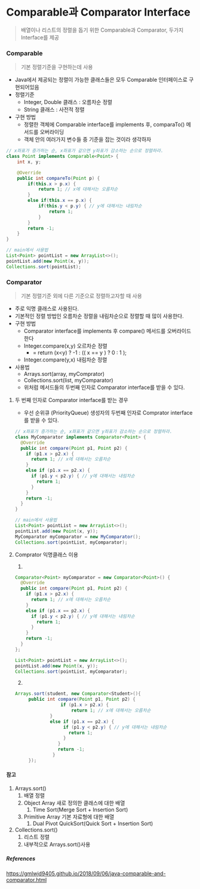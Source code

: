 # Comparable과 Comparator Interface

> 배열이나 리스트의 정렬을 돕기 위한 Comparable과 Comparator, 두가지 Interface를 제공



### Comparable

> 기본 정렬기준을 구현하는데 사용	

* Java에서 제공되는 정렬이 가능한 클래스들은 모두 Comparable 인터페이스로 구현되어있음
* 정렬기준
  * Integer, Double 클래스 : 오름차순 정렬
  * String 클래스 : 사전적 정렬
* 구현 방법
  * 정렬한 객체에 Comparable interface를 implements 후, comparaTo() 메서드를 오버라이딩
  * 객체 안의 여러가지 변수들 중 기준을 잡는 것이라 생각하자

```java
// x좌표가 증가하는 순, x좌표가 같으면 y좌표가 감소하는 순으로 정렬하라.
class Point implements Comparable<Point> {
    int x, y;

    @Override
    public int compareTo(Point p) {
        if(this.x > p.x) {
            return 1; // x에 대해서는 오름차순
        }
        else if(this.x == p.x) {
            if(this.y < p.y) { // y에 대해서는 내림차순
                return 1;
            }
        }
        return -1;
    }
}

// main에서 사용법
List<Point> pointList = new ArrayList<>();
pointList.add(new Point(x, y));
Collections.sort(pointList);
```



### Comparator

> 기본 정렬기준 외에 다른 기준으로 정렬하고자할 때 사용

* 주로 익명 클래스로 사용된다.
* 기본적인 정렬 방법인 오름차순 정렬을 내림차순으로 정렬할 때 많이 사용한다.
* 구현 방법
  * Comparator interface를 implements 후 compare() 메서드를 오버라이드한다
  * Integer.compare(x,y) 오르차순 정렬
    * = return (x<y) ? -1 : (( x == y ) ? 0 : 1 );
  * Integer.compare(y,x) 내림차순 정렬
* 사용법
  * Arrays.sort(array, myComprator)
  * Collections.sort(list, myComparator) 
  * 위처럼 메서드들의 두번째 인자로 Comparator interface를 받을 수 있다.



1. 두 번째 인자로 Comparator interface를 받는 경우

   * 우선 순위큐 (PriorityQueue) 생성자의 두번째 인자로 Comprator interface를 받을 수 있다.

   ```java
   // x좌표가 증가하는 순, x좌표가 같으면 y좌표가 감소하는 순으로 정렬하라.
   class MyComparator implements Comparator<Point> {
     @Override
     public int compare(Point p1, Point p2) {
       if (p1.x > p2.x) {
         return 1; // x에 대해서는 오름차순
       }
       else if (p1.x == p2.x) {
         if (p1.y < p2.y) { // y에 대해서는 내림차순
           return 1;
         }
       }
       return -1;
     }
   }
   
   // main에서 사용법
   List<Point> pointList = new ArrayList<>();
   pointList.add(new Point(x, y));
   MyComparator myComparator = new MyComparator();
   Collections.sort(pointList, myComparator);
   ```

2. Comprator 익명클래스 이용

   1. 

   ```java
   Comparator<Point> myComparator = new Comparator<Point>() {
     @Override
     public int compare(Point p1, Point p2) {
       if (p1.x > p2.x) {
         return 1; // x에 대해서는 오름차순
       }
       else if (p1.x == p2.x) {
         if (p1.y < p2.y) { // y에 대해서는 내림차순
           return 1;
         }
       }
       return -1;
     }
   };
   
   List<Point> pointList = new ArrayList<>();
   pointList.add(new Point(x, y));
   Collections.sort(pointList, myComparator);
   ```

   2.

   ```java
   Arrays.sort(student, new Comparator<Student>(){
   		public int compare(Point p1, Point p2) {
      				if (p1.x > p2.x) {
         				return 1; // x에 대해서는 오름차순
       			}
       			else if (p1.x == p2.x) {
                     if (p1.y < p2.y) { // y에 대해서는 내림차순
                       return 1;
                     }
                   }
                   return -1;
                 }
   		});
   ```

   

#### 참고

1. Arrays.sort()
   1. 배열 정렬
   2. Object Array 새로 정의한 클래스에 대한 배열
      1. Time Sort(Merge Sort + Insertion Sort)
   3. Primitive Array 기본 자료형에 대한 배열
      1. Dual Pivot QuickSort(Quick Sort + Insertion Sort)  
2. Collections.sort()
   1. 리스트 정렬
   2.  내부적으로 Arrays.sort()사용



##### References

https://gmlwjd9405.github.io/2018/09/06/java-comparable-and-comparator.html